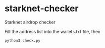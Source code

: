 # starknet-checker
Starknet airdrop checker

Fill the address list into the wallets.txt file, then

```
python3 check.py
```
